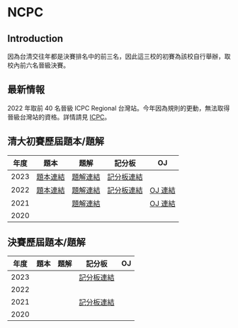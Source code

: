 # NCPC

## Introduction

因為台清交往年都是決賽排名中的前三名，因此這三校的初賽為該校自行舉辦，取校內前六名晉級決賽。

## 最新情報

2022 年取前 40 名晉級 ICPC Regional 台灣站。今年因為規則的更動，無法取得晉級台灣站的資格。詳情請見 [ICPC](icpc.md)。

## 清大初賽歷屆題本/題解

| 年度 | 題本 | 題解 | 記分板 | OJ |
| :---: | --- | --- | --- | --- |
| 2023 | [題本連結](https://cdn.discordapp.com/attachments/894225772997386251/1153335360802275418/2023_NCPC_Pre_exam.pdf) | [題解連結](https://hackmd.io/@Sylveon/ncpc-pre-2023) | [記分板連結](https://media.discordapp.net/attachments/894225772997386251/1153211919709261864/image.png?width=822&height=663) | |
| 2022 | [題本連結](https://cdn.discordapp.com/attachments/894225772997386251/1287709218492911747/2022_NCPC_Pre_exam_1.pdf?ex=66f2882a&is=66f136aa&hm=0f10ae2326bab499d653ddd686911bcfd8b62b960e74891cb612ddb7a563cd6c&) | [題解連結](https://hackmd.io/@redleaf23477/nthu-ncpc-pre-2022) | [記分板連結](https://hackmd.io/@redleaf23477/nthu-ncpc-pre-2022#Final-Scoreboard) | [OJ 連結](http://140.114.77.113/problem?tag=2022-ncpc-pre&page=1&limit=10) |
| 2021 | | [題解連結](https://hackmd.io/@Sylveon/NTHU-NCPCPRE-2021?fbclid=IwAR0W2625MHJvWWtsuaR7CeT57oNMOhZ6azSyw2pvprX5Bm2OcmN3F-UCySs) | | [OJ 連結](http://140.114.77.113/problem?tag=2021-ncpc-pre&page=1&limit=10) |
| 2020 | | | | |

## 決賽歷屆題本/題解

| 年度 | 題本 | 題解 | 記分板 | OJ |
| :---: | --- | --- | --- | --- |
| 2023 | | | [記分板連結](https://reg.ncpc.ntnu.edu.tw/ncpc2023/NCPC_scorboard/NCPC2023_final_result.html) | |
| 2022 | | | | |
| 2021 | | | [記分板連結](https://www2.nsysu.edu.tw/NCPC_scoreboard/NCPC2021_scoreboard.php) | |
| 2020 | | | | |
